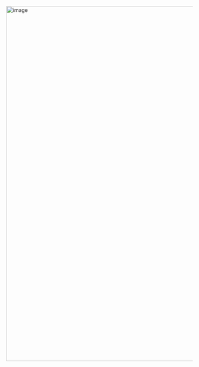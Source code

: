 <img width="958" alt="image" src="https://github.com/shivangisehgal/ds-algo/assets/83656526/10717602-bbbf-4a57-8f1a-3d9a5632c6eb">
